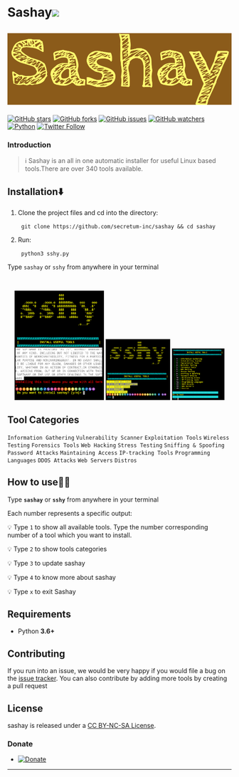 <h1>Sashay<img src="https://media.giphy.com/media/12oufCB0MyZ1Go/giphy.gif" width="50"></h2>

[![Sashay](assets/sashay.png)](https://github.com/gerrishons)
---

[![GitHub stars](https://img.shields.io/github/stars/viewerdiscretion/sashay.svg)](https://github.com/viewerdiscretion/sashay/stargazers)
[![GitHub forks](https://img.shields.io/github/forks/viewerdiscretion/sashay.svg)](https://github.com/viewerdiscretion/sashay/network/members)
[![GitHub issues](https://img.shields.io/github/issues/viewerdiscretion/sashay.svg)](https://github.com/viewerdiscretion/sashay/issues)
[![GitHub watchers](https://img.shields.io/github/watchers/secretum-inc/sashay.svg)](https://github.com/viewerdiscretion/sashay/watchers)
[![Python](https://img.shields.io/badge/language-Python%203-blue.svg)](https://www.python.org)
[![Twitter Follow](https://img.shields.io/twitter/follow/gerrishon_s?style=social)](https://twitter.com/gerrishon_s)


### Introduction
> :information_source: Sashay is an all in one automatic installer for useful Linux based tools.There are over 340 tools available. 

## Installation⬇️
 

1. Clone the project files and cd into the directory:

        git clone https://github.com/secretum-inc/sashay && cd sashay

2. Run:
     
        python3 sshy.py



Type `sashay` or `sshy` from anywhere in your terminal


<br>
<p align="center">
<img width="40%" src="assets/terms.png"/>
<img width="28.8%" src="assets/home.png"/>
<img width="23.4%" src="assets/categories.png"/>
</p>

## Tool Categories 
`Information Gathering`
`Vulnerability Scanner`
`Exploitation Tools`
`Wireless Testing`
`Forensics Tools`
`Web Hacking`
`Stress Testing`
`Sniffing & Spoofing`
`Password Attacks`
`Maintaining Access`
`IP-tracking Tools`
`Programming Languages`
`DDOS Attacks`
`Web Servers`
`Distros`




## How to use👨‍💻

Type **`sashay`** or **`sshy`** from anywhere in your terminal

Each number represents a specific output:

:bulb: Type `1` to show all available tools. Type the number corresponding number of a tool which you want to install.

:bulb: Type `2` to show tools categories

:bulb: Type `3` to  update sashay

:bulb: Type `4` to know more about sashay

:bulb: Type `x` to exit Sashay

## Requirements
* Python **3.6+**

## Contributing

If you run into an issue, we would be very happy if you would file a bug on the [issue tracker](https://github.com/viewerdiscretion/sashay/issues). You can also contribute by adding more tools by creating a pull request

## License

sashay is released under a [CC BY-NC-SA License](https://creativecommons.org/licenses/by-nc-sa/4.0/legalcode).

 


### Donate

* <a href="https://www.paypal.com/donate?hosted_button_id=KP893BC2EKK54" target="_blank"><img src="https://res.cloudinary.com/edev/image/upload/v1583011476/button_y8hgt8.png" alt="Donate" style="width: 250px !important; height: 60px !important;" width="250" height="60"></a>


------------------------------------------------------------------------
